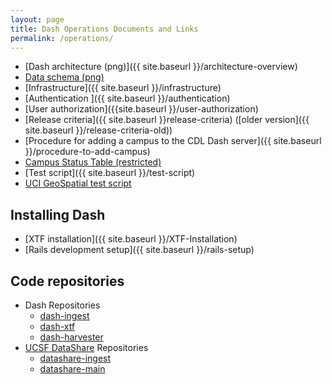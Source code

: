 ```yaml
---
layout: page
title: Dash Operations Documents and Links
permalink: /operations/
---
```


* [Dash architecture (png)]({{ site.baseurl }}/architecture-overview)
* [Data schema (png)](https://raw.githubusercontent.com/CDLUC3/dash/gh-pages/docs/dash_schema_v2.png)
* [Infrastructure]({{ site.baseurl }}/infrastructure)
* [Authentication ]({{ site.baseurl }}/authentication)
* [User authorization]({{site.baseurl }}/user-authorization)
* [Release criteria]({{ site.baseurl }}release-criteria) ([older version]({{ site.baseurl }}/release-criteria-old))
* [Procedure for adding a campus to the CDL Dash server]({{ site.baseurl }}/procedure-to-add-campus)
* [Campus Status Table (restricted)](https://confluence.ucop.edu/display/DataShare/Campus+Status)
* [Test script]({{ site.baseurl }}/test-script)
* [UCI GeoSpatial test script](https://github.com/CDLUC3/dash/blob/gh-pages/docs/UCI%20dash-xtf%20Test%20Script.pdf?raw=true)

## Installing Dash

* [XTF installation]({{ site.baseurl }}/XTF-Installation)
* [Rails development setup]({{ site.baseurl }}/rails-setup)

## Code repositories

* Dash Repositories
   * [dash-ingest](https://github.com/CDLUC3/dash-ingest">dash-ingest)
   * [dash-xtf](https://github.com/CDLUC3/dash-xtf">dash-xtf)
   * [dash-harvester](https://github.com/CDLUC3/dash-harvester)
* [UCSF DataShare](http://datashare.ucsf.edu) Repositories
   * [datashare-ingest](https://github.com/CDLUC3/datashare-ingest)
   * [datashare-main](https://github.com/CDLUC3/datashare)

